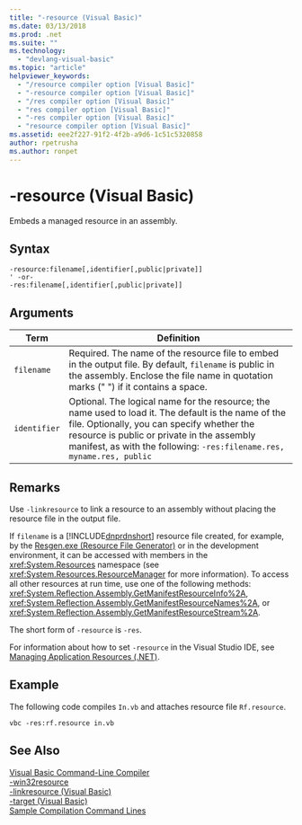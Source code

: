 ```yaml
---
title: "-resource (Visual Basic)"
ms.date: 03/13/2018
ms.prod: .net
ms.suite: ""
ms.technology: 
  - "devlang-visual-basic"
ms.topic: "article"
helpviewer_keywords: 
  - "/resource compiler option [Visual Basic]"
  - "-resource compiler option [Visual Basic]"
  - "/res compiler option [Visual Basic]"
  - "res compiler option [Visual Basic]"
  - "-res compiler option [Visual Basic]"
  - "resource compiler option [Visual Basic]"
ms.assetid: eee2f227-91f2-4f2b-a9d6-1c51c5320858
author: rpetrusha
ms.author: ronpet
---
```

# -resource (Visual Basic)
Embeds a managed resource in an assembly.  
  
## Syntax  
  
```  
-resource:filename[,identifier[,public|private]]  
' -or-  
-res:filename[,identifier[,public|private]]  
```  
  
## Arguments  
  
|Term|Definition|  
|---|---|  
|`filename`|Required. The name of the resource file to embed in the output file. By default, `filename` is public in the assembly. Enclose the file name in quotation marks (" ") if it contains a space.|  
|`identifier`|Optional. The logical name for the resource; the name used to load it. The default is the name of the file. Optionally, you can specify whether the resource is public or private in the assembly manifest, as with the following: `-res:filename.res, myname.res, public`|  
  
## Remarks  
 Use `-linkresource` to link a resource to an assembly without placing the resource file in the output file.  
  
 If `filename` is a [!INCLUDE[dnprdnshort](~/includes/dnprdnshort-md.md)] resource file created, for example, by the [Resgen.exe (Resource File Generator)](http://msdn.microsoft.com/library/8ef159de-b660-4bec-9213-c3fbc4d1c6f4) or in the development environment, it can be accessed with members in the <xref:System.Resources> namespace (see <xref:System.Resources.ResourceManager> for more information). To access all other resources at run time, use one of the following methods: <xref:System.Reflection.Assembly.GetManifestResourceInfo%2A>, <xref:System.Reflection.Assembly.GetManifestResourceNames%2A>, or <xref:System.Reflection.Assembly.GetManifestResourceStream%2A>.  
  
 The short form of `-resource` is `-res`.  
  
 For information about how to set `-resource` in the Visual Studio IDE, see [Managing Application Resources (.NET)](/visualstudio/ide/managing-application-resources-dotnet).  
  
## Example  
 The following code compiles `In.vb` and attaches resource file `Rf.resource`.  
  
```console
vbc -res:rf.resource in.vb  
```  
  
## See Also  
 [Visual Basic Command-Line Compiler](../../../visual-basic/reference/command-line-compiler/index.md)  
 [-win32resource](../../../visual-basic/reference/command-line-compiler/win32resource.md)  
 [-linkresource (Visual Basic)](../../../visual-basic/reference/command-line-compiler/linkresource.md)  
 [-target (Visual Basic)](../../../visual-basic/reference/command-line-compiler/target.md)  
 [Sample Compilation Command Lines](../../../visual-basic/reference/command-line-compiler/sample-compilation-command-lines.md)
